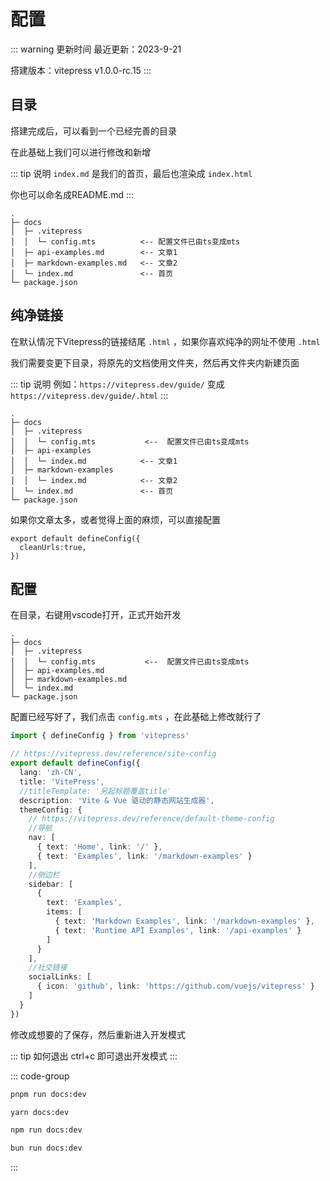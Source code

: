 # 配置

::: warning 更新时间
最近更新：2023-9-21

搭建版本：vitepress v1.0.0-rc.15
:::



## 目录

搭建完成后，可以看到一个已经完善的目录

在此基础上我们可以进行修改和新增

::: tip 说明
`index.md` 是我们的首页，最后也渲染成 `index.html`

你也可以命名成README.md
:::

```
.
├─ docs
│  ├─ .vitepress
│  │  └─ config.mts          <-- 配置文件已由ts变成mts
│  ├─ api-examples.md        <-- 文章1
│  ├─ markdown-examples.md   <-- 文章2
│  └─ index.md               <-- 首页
└─ package.json
```


## 纯净链接

在默认情况下Vitepress的链接结尾 `.html` ，如果你喜欢纯净的网址不使用 `.html`

我们需要变更下目录，将原先的文档使用文件夹，然后再文件夹内新建页面

::: tip 说明
例如：`https://vitepress.dev/guide/` 变成 `https://vitepress.dev/guide/.html`
:::



```md{6,8}
.
├─ docs
│  ├─ .vitepress
│  │  └─ config.mts           <--  配置文件已由ts变成mts
│  ├─ api-examples           
│  │  └─ index.md            <-- 文章1
│  ├─ markdown-examples      
│  │  └─ index.md            <-- 文章2
│  └─ index.md               <-- 首页
└─ package.json
```

如果你文章太多，或者觉得上面的麻烦，可以直接配置

```ts{2}
export default defineConfig({
  cleanUrls:true,
})
```



## 配置

在目录，右键用vscode打开，正式开始开发

```md{4}
.
├─ docs
│  ├─ .vitepress
│  │  └─ config.mts           <--  配置文件已由ts变成mts
│  ├─ api-examples.md
│  ├─ markdown-examples.md
│  └─ index.md
└─ package.json
```

配置已经写好了，我们点击 `config.mts` ，在此基础上修改就行了


```ts
import { defineConfig } from 'vitepress'

// https://vitepress.dev/reference/site-config
export default defineConfig({
  lang: 'zh-CN',
  title: 'VitePress',
  //titleTemplate: '另起标题覆盖title'
  description: 'Vite & Vue 驱动的静态网站生成器',
  themeConfig: {
    // https://vitepress.dev/reference/default-theme-config
    //导航
    nav: [
      { text: 'Home', link: '/' }, 
      { text: 'Examples', link: '/markdown-examples' }
    ],
    //侧边栏
    sidebar: [
      {
        text: 'Examples',
        items: [
          { text: 'Markdown Examples', link: '/markdown-examples' },
          { text: 'Runtime API Examples', link: '/api-examples' }
        ]
      }
    ],
    //社交链接
    socialLinks: [
      { icon: 'github', link: 'https://github.com/vuejs/vitepress' }
    ]
  }
})

```



修改成想要的了保存，然后重新进入开发模式

::: tip 如何退出
ctrl+c 即可退出开发模式
:::

::: code-group
```sh [pmpm]
pnpm run docs:dev
```

```sh [yarn]
yarn docs:dev
```

```sh [npm]
npm run docs:dev
```

```sh [bun]
bun run docs:dev
```
:::

